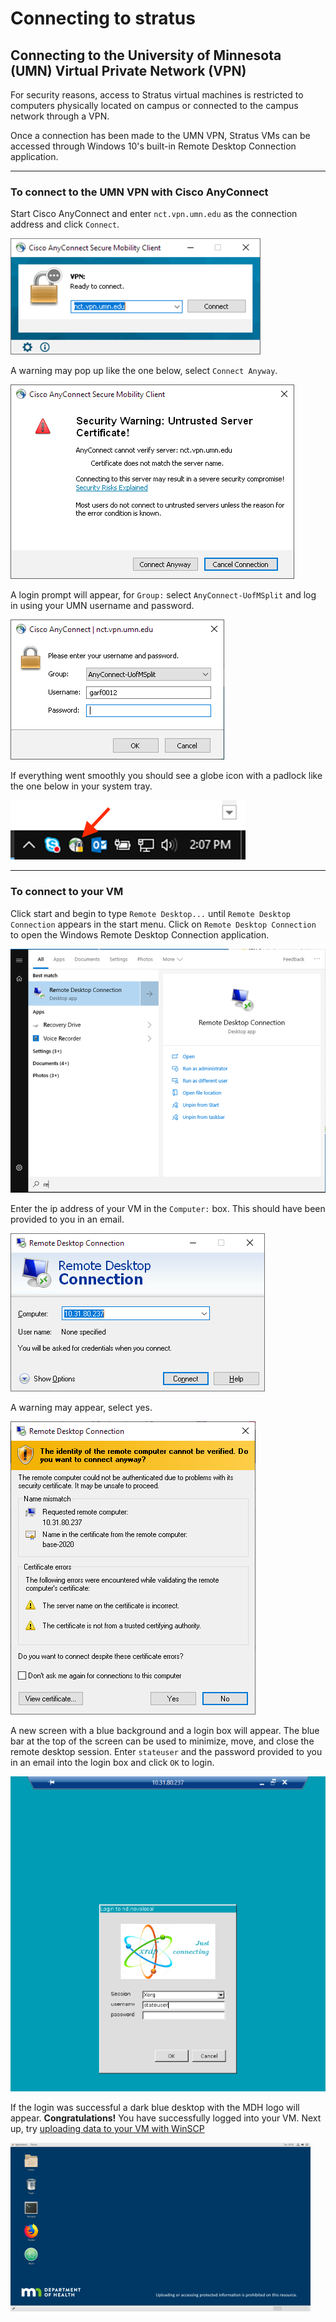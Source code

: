# Connecting to stratus

## Connecting to the University of Minnesota (UMN) Virtual Private Network (VPN)

For security reasons, access to Stratus virtual machines is restricted to computers physically located on campus or connected to the campus network through a VPN.

Once a connection has been made to the UMN VPN, Stratus VMs can be accessed through Windows 10's built-in Remote Desktop Connection application.

---

### To connect to the UMN VPN with Cisco AnyConnect

Start Cisco AnyConnect and enter `nct.vpn.umn.edu` as the connection address and click `Connect`.

![anyconnect1](/images/anyconnect1.png)

A warning may pop up like the one below, select `Connect Anyway`.

![anyconnect2](/images/anyconnect2.png)

A login prompt will appear, for `Group:` select `AnyConnect-UofMSplit` and log in using your UMN username and password.

![anyconnect3](/images/anyconnect3.png)

If everything went smoothly you should see a globe icon with a padlock like the one below in your system tray.

![anyconnect4](/images/anyconnect4.png)

---

### To connect to your VM

Click start and begin to type `Remote Desktop...` until `Remote Desktop Connection` appears in the start menu. Click on `Remote Desktop Connection` to open the Windows Remote Desktop Connection application.

![rdp1](/images/rdp1.png)

Enter the ip address of your VM in the `Computer:` box. This should have been provided to you in an email.

![rdp2](/images/rdp2.png)

A warning may appear, select yes.

![rdp3](/images/rdp3.png)

A new screen with a blue background and a login box will appear. The blue bar at the top of the screen can be used to minimize, move, and close the remote desktop session. Enter `stateuser` and the password provided to you in an email into the login box and click `OK` to login.

![rdp4](/images/rdp4.png)

If the login was successful a dark blue desktop with the MDH logo will appear. **Congratulations!** You have successfully logged into your VM. Next up, try [uploading data to your VM with WinSCP](stratus_upload.html)

![rdp5](/images/rdp5.png)
